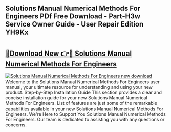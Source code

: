 ## Solutions Manual Numerical Methods For Engineers PDf Free Download - Part-H3w Service Owner Guide - User Repair Edition YH9Kx

# <h2><a href="http://bc57672.oget.top/?id=Solutions+Manual+Numerical+Methods+For+Engineers">🔗Download New 👉🔴 Solutions Manual Numerical Methods For Engineers</a></h2>

[![Solutions Manual Numerical Methods For Engineers new download](https://i.imgur.com/5g1atiW.png)](http://bc57672.oget.top/?id=Solutions+Manual+Numerical+Methods+For+Engineers)
Welcome to the Solutions Manual Numerical Methods For Engineers user manual, your ultimate resource for understanding and using your new product. Step-by-Step Installation Guide This section provides a clear and concise installation guide for your new Solutions Manual Numerical Methods For Engineers. List of features are just some of the remarkable capabilities available in your new Solutions Manual Numerical Methods For Engineers. We're Here to Support You Solutions Manual Numerical Methods For Engineers. Our team is dedicated to assisting you with any questions or concerns.

